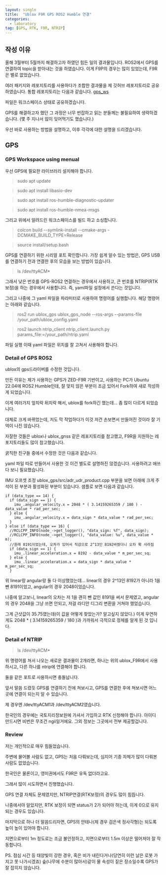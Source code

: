 ```yaml
---
layout: single
title:  "Ublox F9R GPS ROS2 Humble 연결"
categories:
  - laboratory
tag: [GPS, RTK, F9R, NTRIP]
---
```


## 작성 이유

올해 3월부터 5월까지 해결하고자 하였던 힘든 일의 결과물입니다.
ROS2에서 GPS를 연결하여 topic을 받아내는 것을 하였습니다.
이게 F9P의 경우는 많이 있었는데, F9R은 별로 없었습니다.

여러 패키지와 레포지토리를 사용하다가 조합한 결과물을 제 깃허브 레포지토리로 공유하였습니다.
통합 레포지토리는 다음과 같습니다.
[gps_ws](https://github.com/aktmdtkd/gps_ws)

파일은 워크스페이스 상태로 공유하겠습니다.

GPS를 해결하고자 했던 그 과정은 너무 번잡하고 읽는 분들께는 불필요하여 생략하겠습니다.
(몇 주 지나서 많이 잊어먹기도 했습니다.)

우선 바로 사용하는 방법을 설명하고, 이후 각각에 대한 설명을 드리겠습니다.

## GPS

### GPS Workspace using menual

우선 GPS에 필요한 라이브러리 설치해야 합니다.

> sudo apt update

> sudo apt install libasio-dev

> sudo apt install ros-humble-diagnostic-updater

> sudo apt install ros-humble-nmea-msgs

그리고 위에서 알려드린 워크스페이스를 빌드 하고 소싱합니다.

> colcon build --symlink-install --cmake-args -DCMAKE_BUILD_TYPE=Release

> source install/setup.bash

GPS를 연결하기 위한 시리얼 포트 확인합니다.
가장 쉽게 알수 있는 방법은, GPS USB를 연결하기 전과 연결한 후의 모습을 보는 방법이 있습니다.

> ls /dev/ttyACM*

그래서 낮은 번호를 GPS-ROS2 연결하는 경우에서 사용하고, 큰 번호를 NTRIP(RTK보정)을 하는 경우에서 사용합니다.
즉, yaml파일 설정에서 쓴다는 것입니다.

그리고 나중에 그 yaml 파일을 파라미터로 사용하여 명령어를 실행합니다. 해당 명령어는 아래와 같습니다.

> ros2 run ublox_gps ublox_gps_node --ros-args --params-file /your_path/ublox_config.yaml

> ros2 launch ntrip_client ntrip_client.launch.py params_file:=/your_path/ntrip.yaml

파일 실행 이때 yaml 파일은 위치를 잘 고쳐서 사용해야 합니다.

### Detail of GPS ROS2

ublox의 gps드라이버를 수정한 것입니다.

만든 이유는 제가 사용하는 GPS가 ZED-F9R 기반이고, 사용하는 PC가 Ubuntu 22.04에 ROS2 Humble인데, 잘 맞지 않은 부분이 조금 있어서 Fork하여 새로 작성하게 되었습니다.

이게 여러가지 엎치락 뒤치락 해서, ublox를 fork하긴 했는데... 좀 많이 다르게 되었습니다.

대체로 크게 바뀌었는데, 저도 막 작업하다가 이것 저건 손보면서 만들어진 것이라 잘 기억이 나진 않습니다.

자잘한 것들은 ublox나 ublox_gnss 같은 레포지토리를 참고했고, F9R을 지원하는 레포지토리들도 많이 참고했습니다.

굵직한 친구들 중에서 수정한 것은 다음과 같습니다.

yaml 파일 따로 만들어서 사용한 것 이건 별도로 설명하진 않겠습니다. 사용하려고 애쓰다 보니 필요했습니다.

IMU 오프셋 조정 ublox_gps/src/adr_udr_product.cpp 부분을 보면 아래에 크게 주석이 된 부분과 활성화된 부분이 있습니다. 샘플로 보면 다음과 같습니다.

```
if (data_type == 14) {
  if (data_sign == 1) {
    imu_.angular_velocity.x = 2048 * ( 3.14159265359 / 180 ) - data_value * rad_per_sec;
  } else {
    imu_.angular_velocity.x = data_sign * data_value * rad_per_sec;
  }
} else if (data_type == 16) {
  //RCLCPP_INFO(node_->get_logger(), "data_sign: %f", data_sign);
  //RCLCPP_INFO(node_->get_logger(), "data_value: %u", data_value * m);
  //원래 8191이었는데, 오차가 있어서 직감으로 2^13인 8192바꿨더니 오차 확 사라짐
  if (data_sign == 1) {
    imu_.linear_acceleration.x = 8192 - data_value * m_per_sec_sq;
  } else {
    imu_.linear_acceleration.x = data_sign * data_value * m_per_sec_sq;
  }
```

위 linear랑 angular랑 둘 다 이상했었는데... linear의 경우 2^13인 8192가 아니라 1을 뺀 8191이었고, angular의 경우 2048이었습니다.

나중에 알고보니, linear의 오차는 저 1을 괜히 뺀 값인 8191을 써서 문제였고, angular의 경우 2048을 그냥 쓰면 안되고, 저걸 라디안 디그리 변환을 거쳐야 했었습니다.

그게 근삿값이 35.75였는데(이 값을 어떻게 찾았는가? 알고싶지 않았다.) 이게 우연하게도 2048 * ( 3.14159265359 / 180 )과 가까워서 극적으로 정체를 알게 된 것 입니다.

### Detail of NTRIP

> ls /dev/ttyACM*

위 명령어를 쳐서 나오는 새로운 결과물이 2개라면, 하나는 위의 ublox_F9R에서 사용하시고, 다른 하나를 ntrip에 연결해야 합니다.

둘을 같은 포트로 사용하시면 충돌납니다.

앞서 말씀 드렸듯 GPS를 연결하기 전에 쳐보시고, GPS를 연결한 후에 쳐보시면 어느 곳에 연결이 되는지 알 수 있습니다.

제 경우엔 /dev/ttyACM1과 /dev/ttyACM2였습니다.

한국인의 경우에는 국토지리정보원에 가셔서 가입하고 RTK 신청해야 합니다. 아이디 만드시면 비번은 무조건 ngii일거에요. 그외 정보는 그곳에서 전부 제공할겁니다.

### Review

저는 개인적으로 매우 힘들었습니다.

주변에 물어볼 사람도 없고, GPS는 처음 다뤄보는데, 심지어 기종 자체가 많이 다뤄본 사람도 없었습니다.

한국인은 물론이고, 영미권에서도 F9R은 유독 없더라고요.

그래서 많이 시도하면서 진행했습니다.

GPS 연결 자체도 문제였지만, NTRIP연결(RTK보정)의 경우도 많이 힘듭니다.

나중에서야 알았지만, RTK 보정이 되면 status가 2가 되어야 하는데, 이게 0으로 유지되는 경우도 있습니다.

마지막으로 하나 더 말씀드리자면, GPS의 안테나(제 경우 검은색 정사각형)는 되도록 높이 높이 있어야 합니다.

지면으로부터 1m 정도로는 조금 불안정하고, 지면으로부터 1.5m 이상은 떨어져야 잘 작동합니다.

PS. 점심 시간 등 태양빛이 강한 경우, 혹은 비가 내린다거나(당연히 이런 날은 로봇 가지고 못 나가시겠죠) 숲(나무에 수분이 많아서)같이 물 속성이 짙은 장소일수록 GPS가 잘 잡히지 않습니다.